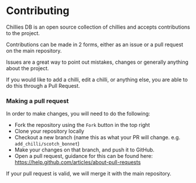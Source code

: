 # Contributing

Chillies DB is an open source collection of chillies and accepts contributions to the project.

Contributions can be made in 2 forms, either as an issue or a pull request on the main repository.

Issues are a great way to point out mistakes, changes or generally anything about the project.

If you would like to add a chilli, edit a chilli, or anything else, you are able to do this through a Pull Request.

### Making a pull request

In order to make changes, you will need to do the following:

- Fork the repository using the `Fork` button in the top right
- Clone your repository locally
- Checkout a new branch (name this as what your PR will change. e.g. `add_chilli/scotch_bonnet`)
- Make your changes on that branch, and push it to GitHub.
- Open a pull request, guidance for this can be found here: https://help.github.com/articles/about-pull-requests

If your pull request is valid, we will merge it with the main repository.
